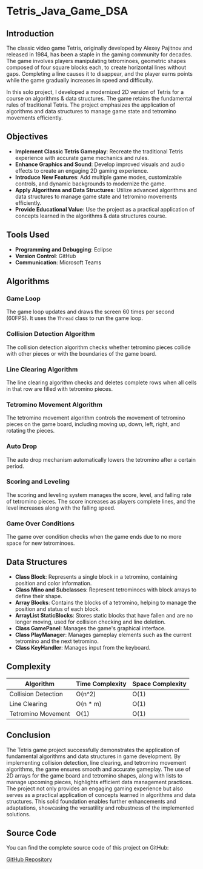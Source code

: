 # Tetris_Java_Game_DSA

## Introduction

The classic video game Tetris, originally developed by Alexey Pajitnov and released in 1984, has been a staple in the gaming community for decades. The game involves players manipulating tetrominoes, geometric shapes composed of four square blocks each, to create horizontal lines without gaps. Completing a line causes it to disappear, and the player earns points while the game gradually increases in speed and difficulty.

In this solo project, I developed a modernized 2D version of Tetris for a course on algorithms & data structures. The game retains the fundamental rules of traditional Tetris. The project emphasizes the application of algorithms and data structures to manage game state and tetromino movements efficiently.

## Objectives

- **Implement Classic Tetris Gameplay**: Recreate the traditional Tetris experience with accurate game mechanics and rules.
- **Enhance Graphics and Sound**: Develop improved visuals and audio effects to create an engaging 2D gaming experience.
- **Introduce New Features**: Add multiple game modes, customizable controls, and dynamic backgrounds to modernize the game.
- **Apply Algorithms and Data Structures**: Utilize advanced algorithms and data structures to manage game state and tetromino movements efficiently.
- **Provide Educational Value**: Use the project as a practical application of concepts learned in the algorithms & data structures course.

## Tools Used

- **Programming and Debugging**: Eclipse
- **Version Control**: GitHub
- **Communication**: Microsoft Teams

## Algorithms

### Game Loop

The game loop updates and draws the screen 60 times per second (60FPS). It uses the `Thread` class to run the game loop.

### Collision Detection Algorithm

The collision detection algorithm checks whether tetromino pieces collide with other pieces or with the boundaries of the game board.

### Line Clearing Algorithm

The line clearing algorithm checks and deletes complete rows when all cells in that row are filled with tetromino pieces.

### Tetromino Movement Algorithm

The tetromino movement algorithm controls the movement of tetromino pieces on the game board, including moving up, down, left, right, and rotating the pieces.

### Auto Drop

The auto drop mechanism automatically lowers the tetromino after a certain period.

### Scoring and Leveling

The scoring and leveling system manages the score, level, and falling rate of tetromino pieces. The score increases as players complete lines, and the level increases along with the falling speed.

### Game Over Conditions

The game over condition checks when the game ends due to no more space for new tetrominoes.

## Data Structures

- **Class Block**: Represents a single block in a tetromino, containing position and color information.
- **Class Mino and Subclasses**: Represent tetrominoes with block arrays to define their shape.
- **Array Blocks**: Contains the blocks of a tetromino, helping to manage the position and status of each block.
- **ArrayList StaticBlocks**: Stores static blocks that have fallen and are no longer moving, used for collision checking and line deletion.
- **Class GamePanel**: Manages the game's graphical interface.
- **Class PlayManager**: Manages gameplay elements such as the current tetromino and the next tetromino.
- **Class KeyHandler**: Manages input from the keyboard.

## Complexity

| Algorithm              | Time Complexity | Space Complexity |
|------------------------|-----------------|------------------|
| Collision Detection    | O(n^2)          | O(1)             |
| Line Clearing          | O(n * m)        | O(1)             |
| Tetromino Movement     | O(1)            | O(1)             |

## Conclusion

The Tetris game project successfully demonstrates the application of fundamental algorithms and data structures in game development. By implementing collision detection, line clearing, and tetromino movement algorithms, the game ensures smooth and accurate gameplay. The use of 2D arrays for the game board and tetromino shapes, along with lists to manage upcoming pieces, highlights efficient data management practices. The project not only provides an engaging gaming experience but also serves as a practical application of concepts learned in algorithms and data structures. This solid foundation enables further enhancements and adaptations, showcasing the versatility and robustness of the implemented solutions.

## Source Code

You can find the complete source code of this project on GitHub:

[GitHub Repository](https://github.com/ngocthao2202/Tetris_Java_Game_DSA)
